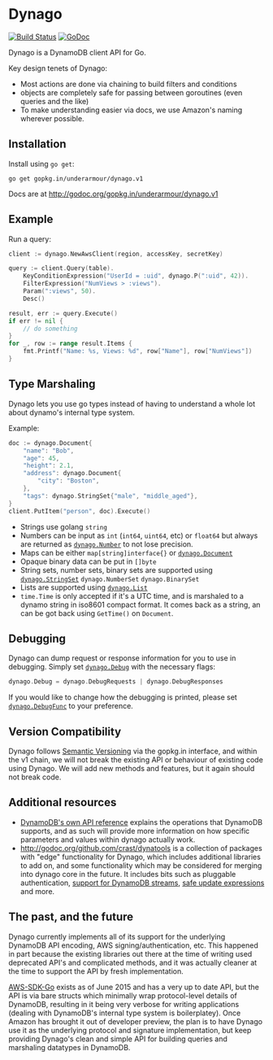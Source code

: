 Dynago
======

[![Build Status](https://travis-ci.org/underarmour/dynago.svg?branch=master)](https://travis-ci.org/underarmour/dynago) [![GoDoc](https://godoc.org/gopkg.in/underarmour/dynago.v1?status.svg)](https://godoc.org/gopkg.in/underarmour/dynago.v1)

Dynago is a DynamoDB client API for Go.

Key design tenets of Dynago:

 * Most actions are done via chaining to build filters and conditions
 * objects are completely safe for passing between goroutines (even queries and the like)
 * To make understanding easier via docs, we use Amazon's naming wherever possible.

Installation
------------
Install using `go get`:

    go get gopkg.in/underarmour/dynago.v1

Docs are at http://godoc.org/gopkg.in/underarmour/dynago.v1

Example
-------

Run a query:

```go
client := dynago.NewAwsClient(region, accessKey, secretKey)

query := client.Query(table).
	KeyConditionExpression("UserId = :uid", dynago.P(":uid", 42)).
	FilterExpression("NumViews > :views").
	Param(":views", 50).
	Desc()

result, err := query.Execute()
if err != nil {
	// do something
}
for _, row := range result.Items {
	fmt.Printf("Name: %s, Views: %d", row["Name"], row["NumViews"])
}
```

Type Marshaling
---------------

Dynago lets you use go types instead of having to understand a whole lot about dynamo's internal type system.

Example:

```go
doc := dynago.Document{
	"name": "Bob",
	"age": 45,
	"height": 2.1,
	"address": dynago.Document{
		"city": "Boston",
	},
	"tags": dynago.StringSet{"male", "middle_aged"},
}
client.PutItem("person", doc).Execute()
```

 * Strings use golang `string`
 * Numbers can be input as `int` (`int64`, `uint64`, etc) or `float64` but always are returned as [`dynago.Number`][dynagoNumber] to not lose precision.
 * Maps can be either `map[string]interface{}` or [`dynago.Document`][dynagoDocument]
 * Opaque binary data can be put in `[]byte`
 * String sets, number sets, binary sets are supported using [`dynago.StringSet`][dynagoStringSet] `dynago.NumberSet` `dynago.BinarySet`
 * Lists are supported using [`dynago.List`][dynagoList]
 * `time.Time` is only accepted if it's a UTC time, and is marshaled to a dynamo string in iso8601 compact format. It comes back as a string, an can be got back using `GetTime()` on `Document`.

[dynagoDocument]: http://godoc.org/gopkg.in/underarmour/dynago.v1#Document
[dynagoList]: http://godoc.org/gopkg.in/underarmour/dynago.v1#List
[dynagoNumber]: http://godoc.org/gopkg.in/underarmour/dynago.v1#Number
[dynagoStringSet]: http://godoc.org/gopkg.in/underarmour/dynago.v1#StringSet

Debugging
---------

Dynago can dump request or response information for you to use in debugging.
Simply set [`dynago.Debug`][dynagoDebug] with the necessary flags:

```go
dynago.Debug = dynago.DebugRequests | dynago.DebugResponses
```

If you would like to change how the debugging is printed, please set [`dynago.DebugFunc`][dynagoDebugFunc] to your preference.

[dynagoDebug]: http://godoc.org/gopkg.in/underarmour/dynago.v1#Debug
[dynagoDebugFunc]: http://godoc.org/gopkg.in/underarmour/dynago.v1#DebugFunc

Version Compatibility
---------------------

Dynago follows [Semantic Versioning](http://semver.org/) via the gopkg.in interface, and within the v1 chain, we will not break the existing API or behaviour of existing code using Dynago. We will add new methods and features, but it again should not break code.

Additional resources
--------------------
 * [DynamoDB's own API reference][apireference] explains the operations that DynamoDB supports, and as such will provide more information on how specific parameters and values within dynago actually work.
 * http://godoc.org/github.com/crast/dynatools is a collection of packages with "edge" functionality for Dynago, which includes additional libraries to add on, and some functionality which may be considered for merging into dynago core in the future. It includes bits such as pluggable authentication, [support for DynamoDB streams](http://godoc.org/github.com/crast/dynatools/streamer#Streamer), [safe update expressions](http://godoc.org/github.com/crast/dynatools/safeupdate) and more.

[apireference]: http://docs.aws.amazon.com/amazondynamodb/latest/APIReference/Welcome.html

The past, and the future
------------------------

Dynago currently implements all of its support for the underlying DynamoDB API encoding, AWS signing/authentication, etc. This happened in part because the existing libraries out there at the time of writing used deprecated API's and complicated methods, and it was actually cleaner at the time to support the API by fresh implementation.

[AWS-SDK-Go](https://github.com/aws/aws-sdk-go) exists as of June 2015 and has a very up to date API, but the API is via bare structs which minimally wrap protocol-level details of DynamoDB, resulting in it being very verbose for writing applications (dealing with DynamoDB's internal type system is boilerplatey). Once Amazon has brought it out of developer preview, the plan is to have Dynago use it as the underlying protocol and signature implementation, but keep providing Dynago's clean and simple API for building queries and marshaling datatypes in DynamoDB.
